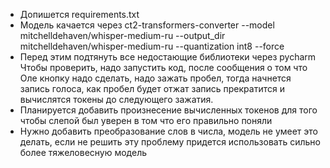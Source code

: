 * Допишется requirements.txt
* Модель качается через ct2-transformers-converter --model mitchelldehaven/whisper-medium-ru --output_dir mitchelldehaven/whisper-medium-ru --quantization int8 --force
* Перед этим подтянуть все недостающие библиотеки через pycharm
Чтобы проверить, надо запустить код, после сообщения о том что Оле кнопку надо сделать, надо зажать пробел, тогда начнется запись голоса, как пробел будет отжат запись прекратится и вычислятся токены до следующего зажатия.
* Планируется добавить произнесение вычисленных токенов для того чтобы слепой был уверен в том что его правильно поняли
* Нужно добавить преобразование слов в числа, модель не умеет это делать, если не решить эту проблему придется использовать сильно более тяжеловесную модель